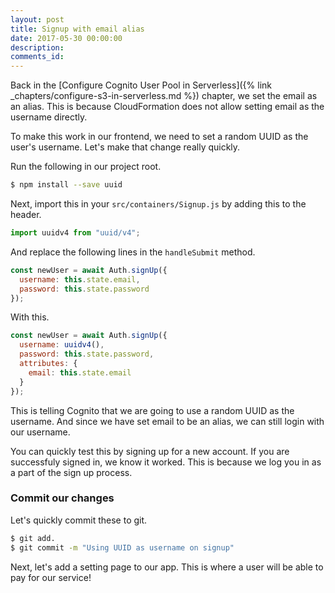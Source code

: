 ```yaml
---
layout: post
title: Signup with email alias
date: 2017-05-30 00:00:00
description:
comments_id:
---
```


Back in the [Configure Cognito User Pool in Serverless]({% link _chapters/configure-s3-in-serverless.md %}) chapter, we set the email as an alias. This is because CloudFormation does not allow setting email as the username directly.

To make this work in our frontend, we need to set a random UUID as the user's username. Let's make that change really quickly.

Run the following in our project root.

``` bash
$ npm install --save uuid
```

Next, import this in your `src/containers/Signup.js` by adding this to the header.

``` js
import uuidv4 from "uuid/v4";
```

And replace the following lines in the `handleSubmit` method.

``` js
const newUser = await Auth.signUp({
  username: this.state.email,
  password: this.state.password
});
```

With this.

``` js
const newUser = await Auth.signUp({
  username: uuidv4(),
  password: this.state.password,
  attributes: {
    email: this.state.email
  }
});
```

This is telling Cognito that we are going to use a random UUID as the username. And since we have set email to be an alias, we can still login with our username.

You can quickly test this by signing up for a new account. If you are successfuly signed in, we know it worked. This is because we log you in as a part of the sign up process.

### Commit our changes

Let's quickly commit these to git.

``` bash
$ git add.
$ git commit -m "Using UUID as username on signup"
```

Next, let's add a setting page to our app. This is where a user will be able to pay for our service!
